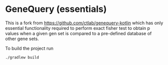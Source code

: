 # GeneQuery (essentials)

This is a fork from https://github.com/ctlab/genequery-kotlin which has only 
essential functionality required to perform exact fisher test to obtain 
p values when a given gen set is compared to a pre-defined database of other gene sets.

To build the project run

`./gradlew build`

